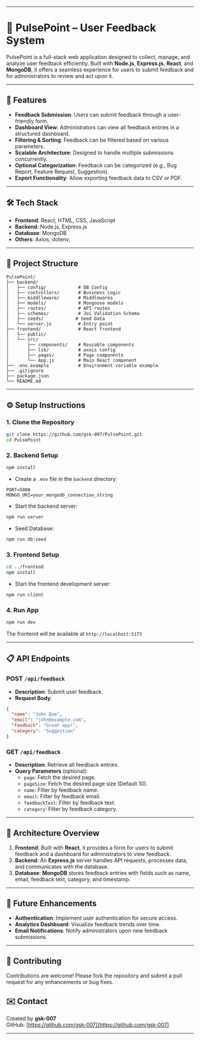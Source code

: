 
---

# 📝 PulsePoint – User Feedback System

PulsePoint is a full-stack web application designed to collect, manage, and analyze user feedback efficiently. Built with **Node.js**, **Express.js**, **React**, and **MongoDB**, it offers a seamless experience for users to submit feedback and for administrators to review and act upon it.

---

## 🚀 Features

- **Feedback Submission**: Users can submit feedback through a user-friendly form.
- **Dashboard View**: Administrators can view all feedback entries in a structured dashboard.
- **Filtering & Sorting**: Feedback can be filtered based on various parameters.
- **Scalable Architecture**: Designed to handle multiple submissions concurrently.
- **Optional Categorization**: Feedback can be categorized (e.g., Bug Report, Feature Request, Suggestion).
- **Export Functionality**: Allow exporting feedback data to CSV or PDF.

---

## 🛠 Tech Stack

- **Frontend**: React, HTML, CSS, JavaScript
- **Backend**: Node.js, Express.js
- **Database**: MongoDB
- **Others**: Axios, dotenv,

---

## 📂 Project Structure

```
PulsePoint/
├── backend/               
│   ├── config/            # DB Config
│   ├── controllers/       # Business Logic
│   ├── middlleware/       # Middlewares
│   ├── models/            # Mongoose models
│   ├── routes/            # API routes
│   ├── schemas/           # Joi Validation Schema
│   ├── seeds/            # Seed Data
│   └── server.js          # Entry point
├── frontend/              # React frontend
│   ├── public/
│   └── src/
│       ├── components/    # Reusable components
│       ├── lib/           # axois config
│       ├── pages/         # Page components
│       └── App.js         # Main React component
├── .env.example           # Environment variable example
├── .gitignore
├── package.json
└── README.md
```

---

## ⚙️ Setup Instructions

### 1. Clone the Repository

```bash
git clone https://github.com/gsk-007/PulsePoint.git
cd PulsePoint
```

### 2. Backend Setup

```bash
npm install
```

- Create a `.env` file in the `backend` directory:

```env
PORT=5000
MONGO_URI=your_mongodb_connection_string
```

- Start the backend server:

```bash
npm run server
```
- Seed Database:

```bash
npm run db:seed
```

### 3. Frontend Setup

```bash
cd ../frontend
npm install
```

- Start the frontend development server:

```bash
npm run client
```
### 4. Run App

```bash
npm run dev
```
The frontend will be available at `http://localhost:5173`


---

## 📋 API Endpoints

### POST `/api/feedback`

- **Description**: Submit user feedback.
- **Request Body**:

```json
{
  "name": "John Doe",
  "email": "john@example.com",
  "feedback": "Great app!",
  "category": "Suggestion"
}
```

### GET `/api/feedback`

- **Description**: Retrieve all feedback entries.
- **Query Parameters** (optional):
  - `page`: Fetch the desired page.
  - `pageSize`: Fetch the desired page size (Default 10).
  - `name`: Filter by feedback name.
  - `email`: Filter by feedback email.
  - `feedbackText`: Filter by feedback text.
  - `category`: Filter by feedback category.
  

---

## 🧠 Architecture Overview

1. **Frontend**: Built with **React**, it provides a form for users to submit feedback and a dashboard for administrators to view feedback.
2. **Backend**: An **Express.js** server handles API requests, processes data, and communicates with the database.
3. **Database**: **MongoDB** stores feedback entries with fields such as name, email, feedback text, category, and timestamp.

---

## 📌 Future Enhancements

- **Authentication**: Implement user authentication for secure access.
- **Analytics Dashboard**: Visualize feedback trends over time.
- **Email Notifications**: Notify administrators upon new feedback submissions.

---

## 🤝 Contributing

Contributions are welcome! Please fork the repository and submit a pull request for any enhancements or bug fixes.


## ✉️ Contact

Created by **gsk-007**  
GitHub: [https://github.com/gsk-007](https://github.com/gsk-007)

---

